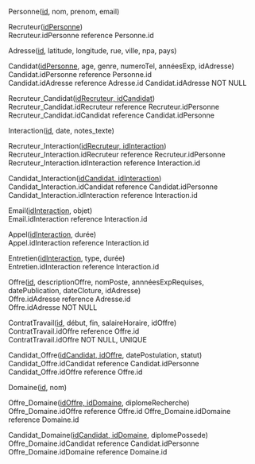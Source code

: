 

Personne(<u>id</u>, nom, prenom, email)  

Recruteur(<u>idPersonne</u>)  
Recruteur.idPersonne reference Personne.id  

Adresse(<u>id</u>, latitude, longitude, rue, ville, npa, pays)  

Candidat(<u>idPersonne</u>, age, genre, numeroTel, annéesExp, idAdresse)  
Candidat.idPersonne reference Personne.id  
Candidat.idAdresse reference Adresse.id
Candidat.idAdresse NOT NULL

Recruteur_Candidat(<u>idRecruteur, idCandidat</u>)  
Recruteur_Candidat.idRecruteur reference Recruteur.idPersonne  
Recruteur_Candidat.idCandidat reference Candidat.idPersonne  

Interaction(<u>id</u>, date, notes_texte)  

Recruteur_Interaction(<u>idRecruteur, idInteraction</u>)  
Recruteur_Interaction.idRecruteur reference Recruteur.idPersonne  
Recruteur_Interaction.idInteraction reference Interaction.id  

Candidat_Interaction(<u>idCandidat, idInteraction</u>)  
Candidat_Interaction.idCandidat reference Candidat.idPersonne  
Candidat_Interaction.idInteraction reference Interaction.id  

Email(<u>idInteraction</u>, objet)  
Email.idInteraction reference Interaction.id  

Appel(<u>idInteraction</u>, durée)  
Appel.idInteraction reference Interaction.id  

Entretien(<u>idInteraction</u>, type, durée)  
Entretien.idInteraction reference Interaction.id  

Offre(<u>id</u>, descriptionOffre, nomPoste, annnéesExpRequises, datePublication, dateCloture, idAdresse)  
Offre.idAdresse reference Adresse.id  
Offre.idAdresse NOT NULL  

ContratTravail(<u>id</u>, début, fin, salaireHoraire, idOffre)  
ContratTravail.idOffre reference Offre.id  
ContratTravail.idOffre NOT NULL, UNIQUE  

Candidat_Offre(<u>idCandidat, idOffre</u>, datePostulation, statut)  
Candidat_Offre.idCandidat reference Candidat.idPersonne  
Candidat_Offre.idOffre reference Offre.id  

Domaine(<u>id</u>, nom)

Offre_Domaine(<u>idOffre, idDomaine</u>, diplomeRecherche)
Offre_Domaine.idOffre reference Offre.id
Offre_Domaine.idDomaine reference Domaine.id

Candidat_Domaine(<u>idCandidat, idDomaine</u>, diplomePossede)
Offre_Domaine.idCandidat reference Candidat.idPersonne
Offre_Domaine.idDomaine reference Domaine.id



